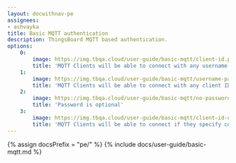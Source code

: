 ```yaml
---
layout: docwithnav-pe
assignees:
- ashvayka
title: Basic MQTT authentication
description: ThingsBoard MQTT based authentication.
options:
    0:
        image: https://img.tbqa.cloud/user-guide/basic-mqtt/client-id.png  
        title: 'MQTT Clients will be able to connect with any username or password if they specify correct Client ID.'    
    1:
        image: https://img.tbqa.cloud/user-guide/basic-mqtt/username-password.png  
        title: 'MQTT Clients will be able to connect with any client ID if they specify correct Username and Password.'
    2:
        image: https://img.tbqa.cloud/user-guide/basic-mqtt/no-password-check.png  
        title: 'Password is optional'
    3:
        image: https://img.tbqa.cloud/user-guide/basic-mqtt/client-id-username-password.png  
        title: 'MQTT Clients will be able to connect if they specify correct combination of Client ID, Username and Password'    
---
```


{% assign docsPrefix = "pe/" %}
{% include docs/user-guide/basic-mqtt.md %}